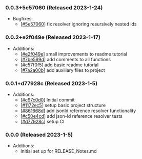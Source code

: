 ### 0.0.3+5e57060 (Released 2023-1-24)
* Bugfixes:
    * [[#5e57060](https://github.com/HLWeil/JsonRef.NET/commit/5e57060b322b0689a0841ae5677ff73b5ec24048)] fix resolver ignoring resursively nested ids

### 0.0.2+e2f049e (Released 2023-1-17)
* Additions:
    * [[#e2f049e](https://github.com/HLWeil/JsonRef.NET/commit/e2f049e93d96cf9b388004e6c71e66adee6d305b)] small improvements to readme tutorial
    * [[#7be599d](https://github.com/HLWeil/JsonRef.NET/commit/7be599ded6b4e13efab500f0cb6a80c643b74fe4)] add comments to all functions
    * [[#c57f0f5](https://github.com/HLWeil/JsonRef.NET/commit/c57f0f54f65082faf779a9db71ed65015952fcde)] add basic readme tutorial
    * [[#7a2a00b](https://github.com/HLWeil/JsonRef.NET/commit/7a2a00b4aa86af9db7b4a969bfd797d7a4f7373c)] add auxiliary files to project

### 0.0.1+d77928c (Released 2023-1-5)
* Additions:
    * [[#c97c0d0](https://github.com/HLWeil/JsonRef.NET/commit/c97c0d0c6efd3a332f18352a39c07695a4331c60)] Initial commit
    * [[#1172ec5](https://github.com/HLWeil/JsonRef.NET/commit/1172ec51f2af1f3f529e697d8b0938b8b2b8113c)] setup basic project structure
    * [[#861668d](https://github.com/HLWeil/JsonRef.NET/commit/861668d38aa04c75d9ae025102ad2764a3cb1ab5)] add jsonld reference resolver functionality
    * [[#c50e4cd](https://github.com/HLWeil/JsonRef.NET/commit/c50e4cd6e8a3502cbc344d9abd4ce7b76801630d)] add json-ld reference resolver tests
    * [[#d77928c](https://github.com/HLWeil/JsonRef.NET/commit/d77928c0dc225881c09df0cb5c9d014f8ffb69cf)] setup CI

### 0.0.0 (Released 2023-1-5)
* Additions:
    * Initial set up for RELEASE_Notes.md

